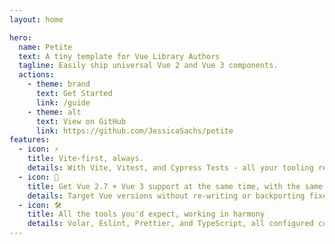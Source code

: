 ```yaml
---
layout: home

hero:
  name: Petite
  text: A tiny template for Vue Library Authors
  tagline: Easily ship universal Vue 2 and Vue 3 components.
  actions:
    - theme: brand
      text: Get Started
      link: /guide
    - theme: alt
      text: View on GitHub
      link: https://github.com/JessicaSachs/petite
features:
  - icon: ⚡️
    title: Vite-first, always.
    details: With Vite, Vitest, and Cypress Tests - all your tooling re-uses the same compilation config.
  - icon: 🖖
    title: Get Vue 2.7 + Vue 3 support at the same time, with the same source code
    details: Target Vue versions without re-writing or backporting fixes.
  - icon: 🛠️
    title: All the tools you'd expect, working in harmony
    details: Volar, Eslint, Prettier, and TypeScript, all configured correctly.
---
```

